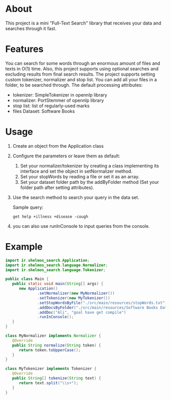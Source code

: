# About

This project is a mini "Full-Text Search" library that receives your data and searches through it fast.

# Features

You can search for some words through an enormous amount of files and texts in O(1) time. Also, this project supports
using optional searches and excluding results from final search results. The project supports setting custom tokenizer,
normalizer and stop list. You can add all your files in a folder, to be searched through. The default processing
attributes:

- tokenizer: SimpleTokenizer in opennlp library
- normalizer: PortStemmer of opennlp library
- stop list: list of regularly-used marks
- files Dataset: Software Books

# Usage

1. Create an object from the Application class
2. Configure the parameters or leave them as default:
   1. Set your normalizer/tokenizer by creating a class implementing its interface and set the object in setNormalizer
      method.
   2. Set your stopWords by reading a file or set it as an array.
   3. Set your dataset folder path by the addByFolder method (Set your folder path after setting attributes).
3. Use the search method to search your query in the data set.

   Sample query:

   `get help +illness +disease -cough`

4. you can also use runInConsole to input queries from the console.

# Example

```java
import ir.shelmos_search.Application;
import ir.shelmos_search.language.Normalizer;
import ir.shelmos_search.language.Tokenizer;

public class Main {
   public static void main(String[] args) {
      new Application()
              .setNormalizer(new MyNormalizer())
              .setTokenizer(new MyTokenizer())
              .setStopWordsByFile("./src/main/resources/stopWords.txt")
              .addDocsByFolder("./src/main/resources/Software Books Dataset/")
              .addDoc("Ali", "goal have get compile")
              .runInConsole();
   }
}

class MyNormalizer implements Normalizer {
   @Override
   public String normalize(String token) {
      return token.toUpperCase();
   }
}

class MyTokenizer implements Tokenizer {
   @Override
   public String[] tokenize(String text) {
      return text.split("\\s+");
   }
}
```
